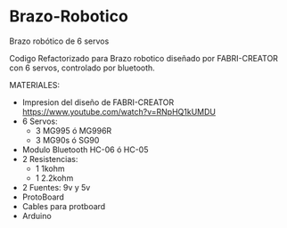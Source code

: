 # Brazo-Robotico
Brazo robótico de 6 servos


Codigo Refactorizado para Brazo robotico diseñado por FABRI-CREATOR con 6 servos, controlado por bluetooth.

MATERIALES:

- Impresion del diseño de FABRI-CREATOR  https://www.youtube.com/watch?v=RNpHQ1kUMDU
- 6 Servos:
  - 3 MG995 ó MG996R
  - 3 MG90s ó SG90
- Modulo Bluetooth HC-06 ó HC-05
- 2 Resistencias:
  - 1 1kohm
  - 1 2.2kohm
- 2 Fuentes: 9v y 5v
- ProtoBoard
- Cables para protboard
- Arduino
